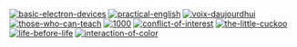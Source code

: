[![basic-electron-devices](https://cloud.githubusercontent.com/assets/469438/15992272/4864673c-30c9-11e6-8b94-ace5bc59126e.png)](https://github.com/huphtur/Daily-Affinity-Design-Graphics/raw/master/basic-electron-devices.afdesign) 
[![practical-english](https://cloud.githubusercontent.com/assets/469438/15983465/de210e78-2fa8-11e6-9b91-274c8cc6056f.png)](https://github.com/huphtur/Daily-Affinity-Design-Graphics/raw/master/practical-english.afdesign) [![voix-daujourdhui](https://cloud.githubusercontent.com/assets/469438/15956564/98af73a8-2ee9-11e6-8be5-5c1e297ea6ca.png)](https://github.com/huphtur/Daily-Affinity-Design-Graphics/raw/master/voix-daujourdhui.afdesign) [![those-who-can-teach](https://cloud.githubusercontent.com/assets/469438/15921855/d35ad652-2e24-11e6-97e9-2269196886fe.png)](https://github.com/huphtur/Daily-Affinity-Design-Graphics/raw/master/those-who-can-teach.afdesign)
[![1000](https://cloud.githubusercontent.com/assets/469438/15890354/50a287ba-2d6f-11e6-82a0-423592ac36e0.png)](https://github.com/huphtur/Daily-Affinity-Design-Graphics/raw/master/1000.afdesign)
[![conflict-of-interest](https://cloud.githubusercontent.com/assets/469438/15852873/0d56a22e-2ca3-11e6-88c2-d5e40661e65a.png)](https://github.com/huphtur/Daily-Affinity-Design-Graphics/raw/master/conflict-of-interest.afdesign)
[![the-little-cuckoo](https://cloud.githubusercontent.com/assets/469438/15818640/d60e8440-2bde-11e6-887a-e6d1fe6451e8.png)](https://github.com/huphtur/Daily-Affinity-Design-Graphics/raw/master/the-little-cuckoo.afdesign)
[![life-before-life](https://cloud.githubusercontent.com/assets/469438/15804217/c829ef6e-2b01-11e6-98bb-1761f038025f.png)](https://github.com/huphtur/Daily-Affinity-Design-Graphics/raw/master/life-before-life.afdesign) [![interaction-of-color](https://cloud.githubusercontent.com/assets/469438/15798970/22e3d3a8-2a4d-11e6-8b30-b4107a438817.png)](https://github.com/huphtur/Daily-Affinity-Design-Graphics/raw/master/interaction-of-color.afdesign)
